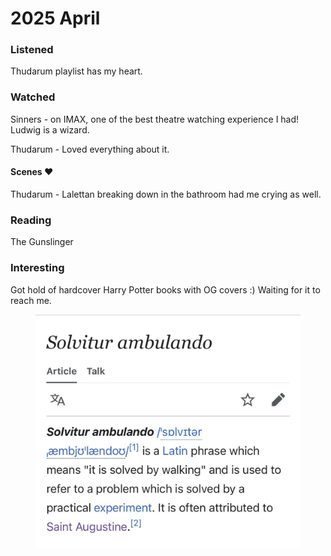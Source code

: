 # 2025 April

### Listened&#x20;

Thudarum playlist has my heart.&#x20;

### Watched

Sinners - on IMAX, one of the best theatre watching experience I had! Ludwig is a wizard.&#x20;

Thudarum - Loved everything about it.&#x20;

#### Scenes ❤️

Thudarum - Lalettan breaking down in the bathroom had me crying as well.&#x20;

### Reading

The Gunslinger&#x20;

### Interesting

Got hold of hardcover Harry Potter books with OG covers :) Waiting for it to reach me.&#x20;

<figure><img src="../../../.gitbook/assets/image (6).png" alt=""><figcaption></figcaption></figure>
